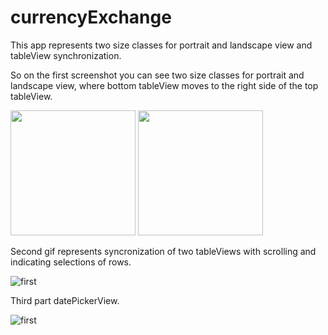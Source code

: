 # currencyExchange

This app represents two size classes for portrait and landscape view and tableView synchronization.

So on the first screenshot you can see two size classes for portrait and landscape view, where bottom tableView moves to the right side of the top tableView.

<img src="https://user-images.githubusercontent.com/33849500/146539298-3242bf65-295c-49c5-a6a1-3e84eb6b3c15.png" width="200" />

<img src="https://user-images.githubusercontent.com/33849500/146540382-b08a1be9-bef6-4fbf-8201-6480acb3db0c.png" width="200" />

Second gif represents syncronization of two tableViews with scrolling and indicating selections of rows.

![first](https://user-images.githubusercontent.com/33849500/146539744-78f1dac9-0abf-4046-a5fa-db3f45a892ee.gif)

Third part datePickerView.

![first](https://user-images.githubusercontent.com/33849500/146539895-24ae0975-9ed3-41e4-8acf-c55299322c43.gif)

